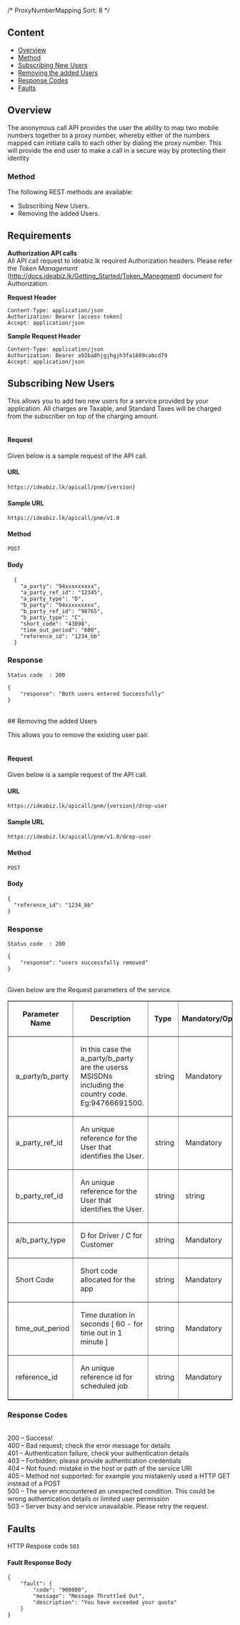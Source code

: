 /*
ProxyNumberMapping
Sort: 8
*/

## Content
* [Overview](#overview)
* [Method](#method)
* [Subscribing New Users](#subscribing-new-users)
* [Removing the added Users](#removing-the-added-users)
* [Response Codes](#response-codes)
* [Faults](#faults)

 

## Overview

The anonymous call API provides the user the ability to map two mobile numbers together to a proxy number, whereby either of the numbers mapped can initiate calls to each other by dialing the proxy number.
This will provide the end user to make a call in a secure way by protecting their identity


### Method

The following REST methods are available:

   * Subscribing New Users.
   * Removing the added Users.

## Requirements


**Authorization API calls** </br>
All API call request to ideabiz.lk required Authorization headers. Please refer the *Token Management* (http://docs.ideabiz.lk/Getting_Started/Token_Manegment) document for Authorization.

**Request Header**
```
Content-Type: application/json 
Authorization: Bearer [access token] 
Accept: application/json
```
 
**Sample Request Header**
```
Content-Type: application/json 
Authorization: Bearer a92ba8hjgjhgjh3fa1609cabcd79
Accept: application/json
```



## Subscribing New Users

This allows you to add two new users for a service provided by your application. All charges are Taxable, and Standard Taxes will be charged from the subscriber  on top of the charging amount.
</br></br>


#### **Request**

Given below is a sample request of the API call.

#### URL
```
https://ideabiz.lk/apicall/pnm/{version}
```
#### Sample URL
```
https://ideabiz.lk/apicall/pnm/v1.0
```

#### Method
```
POST
```

#### Body
```
  {
    "a_party": "94xxxxxxxxx",
    "a_party_ref_id": "12345",
    "a_party_type": "D",
    "b_party": "94xxxxxxxxx",
    "b_party_ref_id": "98765",
    "b_party_type": "C",
    "short_code": "43098",
    "time_out_period": "600",
    "reference_id": "1234_bb"
  }
``` 

### Response
```
Status code  : 200
```
```
{
    "response": "Both users entered Successfully"
}
```
<br>
## Removing the added Users

This allows you to remove the existing user pair.
</br></br>


#### **Request**

Given below is a sample request of the API call.

#### URL
```
https://ideabiz.lk/apicall/pnm/{version}/drop-user
```
#### Sample URL
```
https://ideabiz.lk/apicall/pnm/v1.0/drop-user
```

#### Method
```
POST
```

#### Body
```
{
  "reference_id": "1234_bb"
}
``` 

### Response
```
Status code  : 200
```
```
{
    "response": "users successfully removed"
}
```
<br>
Given below are the Request parameters of the service.
 

<table border>
	<tbody>
		<tr>
			<td>
			<p align="center"><strong>Parameter Name</strong></p>
			</td>
			<td>
			<p align="center"><strong>Description</strong></p>
			</td>
			<td>
			<p align="center"><strong>Type</strong></p>
			</td>
			<td>
			<p align="center"><strong>Mandatory/Optional</strong></p>
			</td>
		</tr>
		<tr>
			<td>
			<p style="margin-left:6pt;">a_party/b_party</p>
			</td>
			<td>
			<p style="margin-left:6pt;">In this case the a_party/b_party are the userss MSISDNs including the country code. Eg:94766691500.</p>
			</td>
			<td>
			<p style="margin-left:6pt;">string</p>
			</td>
			<td>
			<p style="margin-left:6pt;">Mandatory</p>
			</td>
		</tr>
		<tr>
			<td>
			<p style="margin-left:6pt;">a_party_ref_id</p>
			</td>
			<td>
			<p style="margin-left:6pt;">An unique reference for the User that identifies the User.</p>
			</td>
			<td>
			<p style="margin-left:6pt;">string</p>
			</td>
			<td>
			<p style="margin-left:6pt;">Mandatory</p>
			</td>
		</tr>
		<tr>
			<td>
			<p style="margin-left:6pt;">b_party_ref_id</p>
			</td>
			<td>
			<p style="margin-left:6pt;">An unique reference for the User that identifies the User.</p>
			<td>
			<p style="margin-left:6pt;">string</p>
            </td>
            <td>
			<p style="margin-left:6pt;">string</p>
            </td>
			<td>
			<p style="margin-left:6pt;">Mandatory</p>
			</td>
		</tr>
		<tr>
			<td>
			<p style="margin-left:6pt;">a/b_party_type</p>
			</td>
			<td>
			<p style="margin-left:6pt;">D for Driver / C for Customer</p>
			<td>
			<p style="margin-left:6pt;">string</p>
            </td>
			<td>
			<p style="margin-left:6pt;">Mandatory</p>
			</td>
		</tr>
        <tr>
			<td>
			<p style="margin-left:6pt;">Short Code</p>
			</td>
			<td>
			<p style="margin-left:6pt;">Short code allocated for the app</p>
			<td>
			<p style="margin-left:6pt;">string</p>
            </td>
			<td>
			<p style="margin-left:6pt;">Mandatory</p>
			</td>
		</tr>
        <tr>
			<td>
			<p style="margin-left:6pt;">time_out_period</p>
			</td>
			<td>
			<p style="margin-left:6pt;">Time duration in seconds [ 60 - for time out in 1 minute ]</p>
			<td>
			<p style="margin-left:6pt;">string</p>
            </td>
			<td>
			<p style="margin-left:6pt;">Mandatory</p>
			</td>
		</tr>
        <tr>
			<td>
			<p style="margin-left:6pt;">reference_id</p>
			</td>
			<td>
			<p style="margin-left:6pt;">An unique reference id for scheduled job</p>
			<td>
			<p style="margin-left:6pt;">string</p>
            </td>
			<td>
			<p style="margin-left:6pt;">Mandatory</p>
			</td>
		</tr>
	</tbody>
</table>




### Response Codes
<br>
200 – Success!<br>
400 – Bad request; check the error message for details<br>
401 – Authentication failure, check your authentication details<br>
403 – Forbidden; please provide authentication credentials<br>
404 – Not found: mistake in the host or path of the service URI<br>
405 – Method not supported: for example you mistakenly used a HTTP GET instead of a POST<br>
500 – The server encountered an unexpected condition. This could be wrong authentication details or limited user permission<br>
503 – Server busy and service unavailable. Please retry the request.<br>
 



## Faults

HTTP Respose code <code>503</code>
  
#### Fault Response Body
```
{
    "fault": {
        "code": "900800",
        "message": "Message Throttled Out",
        "description": "You have exceeded your quota"
    }
}
```
